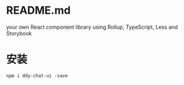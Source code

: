 # README.md

your own React component library using Rollup, TypeScript, Less and Storybook

# 安装

```
npm i ddy-chat-ui -save
```
